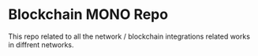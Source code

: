 # Blockchain MONO Repo 

This repo related to all the network / blockchain integrations related works in diffrent networks.